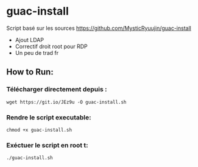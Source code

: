 # guac-install
Script basé sur les sources https://github.com/MysticRyuujin/guac-install
 - Ajout LDAP
 - Correctif droit root pour RDP
 - Un peu de trad fr

## How to Run:

### Télécharger directement depuis :

`wget https://git.io/JEz9u -O guac-install.sh`

### Rendre le script executable:

`chmod +x guac-install.sh`

### Exéctuer le script en root t:

`./guac-install.sh`
